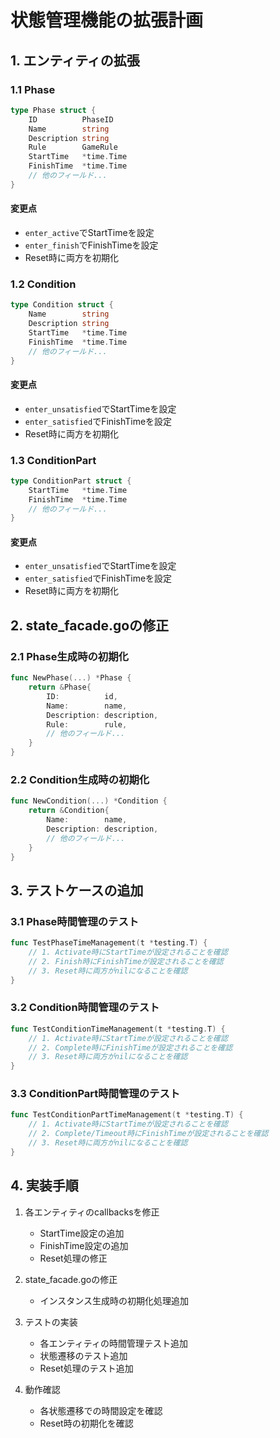 # 状態管理機能の拡張計画

## 1. エンティティの拡張

### 1.1 Phase
```go
type Phase struct {
    ID          PhaseID
    Name        string
    Description string
    Rule        GameRule
    StartTime   *time.Time
    FinishTime  *time.Time
    // 他のフィールド...
}
```

#### 変更点
- `enter_active`でStartTimeを設定
- `enter_finish`でFinishTimeを設定
- Reset時に両方を初期化

### 1.2 Condition
```go
type Condition struct {
    Name        string
    Description string
    StartTime   *time.Time
    FinishTime  *time.Time
    // 他のフィールド...
}
```

#### 変更点
- `enter_unsatisfied`でStartTimeを設定
- `enter_satisfied`でFinishTimeを設定
- Reset時に両方を初期化

### 1.3 ConditionPart
```go
type ConditionPart struct {
    StartTime   *time.Time
    FinishTime  *time.Time
    // 他のフィールド...
}
```

#### 変更点
- `enter_unsatisfied`でStartTimeを設定
- `enter_satisfied`でFinishTimeを設定
- Reset時に両方を初期化

## 2. state_facade.goの修正

### 2.1 Phase生成時の初期化
```go
func NewPhase(...) *Phase {
    return &Phase{
        ID:          id,
        Name:        name,
        Description: description,
        Rule:        rule,
        // 他のフィールド...
    }
}
```

### 2.2 Condition生成時の初期化
```go
func NewCondition(...) *Condition {
    return &Condition{
        Name:        name,
        Description: description,
        // 他のフィールド...
    }
}
```

## 3. テストケースの追加

### 3.1 Phase時間管理のテスト
```go
func TestPhaseTimeManagement(t *testing.T) {
    // 1. Activate時にStartTimeが設定されることを確認
    // 2. Finish時にFinishTimeが設定されることを確認
    // 3. Reset時に両方がnilになることを確認
}
```

### 3.2 Condition時間管理のテスト
```go
func TestConditionTimeManagement(t *testing.T) {
    // 1. Activate時にStartTimeが設定されることを確認
    // 2. Complete時にFinishTimeが設定されることを確認
    // 3. Reset時に両方がnilになることを確認
}
```

### 3.3 ConditionPart時間管理のテスト
```go
func TestConditionPartTimeManagement(t *testing.T) {
    // 1. Activate時にStartTimeが設定されることを確認
    // 2. Complete/Timeout時にFinishTimeが設定されることを確認
    // 3. Reset時に両方がnilになることを確認
}
```

## 4. 実装手順

1. 各エンティティのcallbacksを修正
   - StartTime設定の追加
   - FinishTime設定の追加
   - Reset処理の修正

2. state_facade.goの修正
   - インスタンス生成時の初期化処理追加

3. テストの実装
   - 各エンティティの時間管理テスト追加
   - 状態遷移のテスト追加
   - Reset処理のテスト追加

4. 動作確認
   - 各状態遷移での時間設定を確認
   - Reset時の初期化を確認